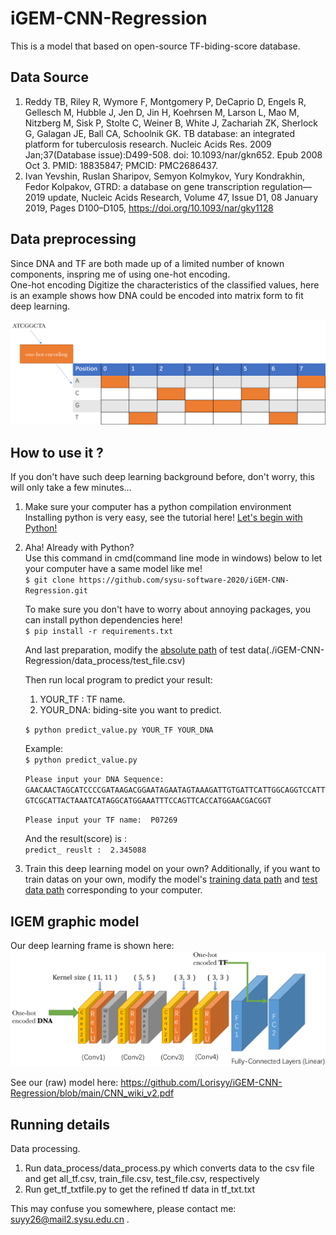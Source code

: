 # iGEM-CNN-Regression
This is a model that based on open-source TF-biding-score database.  
## Data Source
1. Reddy TB, Riley R, Wymore F, Montgomery P, DeCaprio D, Engels R, Gellesch M, Hubble J, Jen D, Jin H, Koehrsen M, Larson L, Mao M, Nitzberg M, Sisk P, Stolte C, Weiner B, White J, Zachariah ZK, Sherlock G, Galagan JE, Ball CA, Schoolnik GK. TB database: an integrated platform for tuberculosis research. Nucleic Acids Res. 2009 Jan;37(Database issue):D499-508. doi: 10.1093/nar/gkn652. Epub 2008 Oct 3. PMID: 18835847; PMCID: PMC2686437.  
2. Ivan Yevshin, Ruslan Sharipov, Semyon Kolmykov, Yury Kondrakhin, Fedor Kolpakov, GTRD: a database on gene transcription regulation—2019 update, Nucleic Acids Research, Volume 47, Issue D1, 08 January 2019, Pages D100–D105, https://doi.org/10.1093/nar/gky1128  

## Data preprocessing
Since DNA and TF are both made up of a limited number of known components, inspring me of using one-hot encoding.   
One-hot encoding Digitize the characteristics of the classified values, here is an example shows how DNA could be encoded into matrix form to fit deep learning.  


![DNA-One-hot-encoding](imgs/one-hot.png)

## How to use it ?
If you don't have such deep learning background before, don't worry, this will only take a few minutes...  
1. Make sure your computer has a python compilation environment   
Installing python is very easy, see the tutorial here! [Let's begin with Python!](https://www.python.org/downloads/)   

2. Aha! Already with Python?  
    Use this command in cmd(command line mode in windows) below to let your computer have a same model like me!  
    ` $ git clone https://github.com/sysu-software-2020/iGEM-CNN-Regression.git  ` 

    To make sure you don't have to worry about annoying packages, you can install python dependencies here!  
    ` $ pip install -r requirements.txt `  
    
    And last preparation, modify the [absolute path](https://github.com/sysu-software-2020/iGEM-CNN-Regression/blob/9b26c7780cced993179a0909ad7107438309f5ce/predict_value.py#L41) of test data(./iGEM-CNN-Regression/data_process/test_file.csv)  
    
    Then run local program to predict your result:
    1. YOUR_TF : TF name.   
    2. YOUR_DNA: biding-site you want to predict.   

    `$ python predict_value.py YOUR_TF YOUR_DNA`
    
    Example:  
    `$ python predict_value.py`  
    
    `Please input your DNA Sequence: GAACAACTAGCATCCCCGATAAGACGGAATAGAATAGTAAAGATTGTGATTCATTGGCAGGTCCATTGTCGCATTACTAAATCATAGGCATGGAAATTTCCAGTTCACCATGGAACGACGGT`   
    
    `Please input your TF name:  P07269`   
    
    And the result(score) is :  
    `predict_ reuslt :  2.345088`   
   
3. Train this deep learning model on your own?
    Additionally, if you want to train datas on your own, modify the model's [training data path](https://github.com/sysu-software-2020/iGEM-CNN-Regression/blob/d6b46481d815da40d8aa0989c53be9c0ea865d8d/train.py#L23) and [test data path](https://github.com/sysu-software-2020/iGEM-CNN-Regression/blob/d6b46481d815da40d8aa0989c53be9c0ea865d8d/train.py#L24) corresponding to your computer.

## IGEM graphic model
Our deep learning frame is shown here:  
![CNN_pic](imgs/CNN.png)  

See our (raw) model here: https://github.com/Lorisyy/iGEM-CNN-Regression/blob/main/CNN_wiki_v2.pdf

## Running details
Data processing.  
1. Run data_process/data_process.py which converts data to the csv file and get all_tf.csv, train_file.csv, test_file.csv, respectively
2. Run get_tf_txtfile.py to get the refined tf data in tf_txt.txt   

This may confuse you somewhere, please contact me: suyy26@mail2.sysu.edu.cn .
